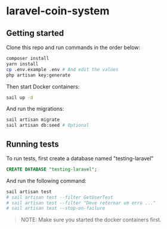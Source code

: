 # laravel-coin-system

## Getting started

Clone this repo and run commands in the order below:

```bash
composer install
yarn install
cp .env.example .env # And edit the values
php artisan key:generate
```

Then start Docker containers:

```bash
sail up -d
```

And run the migrations:

```bash
sail artisan migrate
sail artisan db:seed # Optional
```

## Running tests

To run tests, first create a database named "testing-laravel"

```sql
CREATE DATABASE "testing-laravel";
```

And run the following command:

```bash
sail artisan test
# sail artisan test --filter GetUserTest
# sail artisan test --filter "Deve retornar um erro ..."
# sail artisan test --stop-on-failure
```

> NOTE: Make sure you started the docker containers first.
